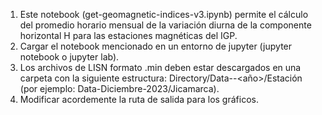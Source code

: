 1. Este notebook (get-geomagnetic-indices-v3.ipynb) permite el cálculo del promedio horario mensual de la variación diurna de la componente horizontal H
para las estaciones magnéticas del IGP.
2. Cargar el notebook mencionado en un entorno de jupyter (jupyter notebook o jupyter lab).
3. Los archivos de LISN formato .min deben estar descargados en una carpeta con la siguiente estructura:
   Directory/Data-<mes>-<año>/Estación (por ejemplo: Data-Diciembre-2023/Jicamarca).
4. Modificar acordemente la ruta de salida para los gráficos.

